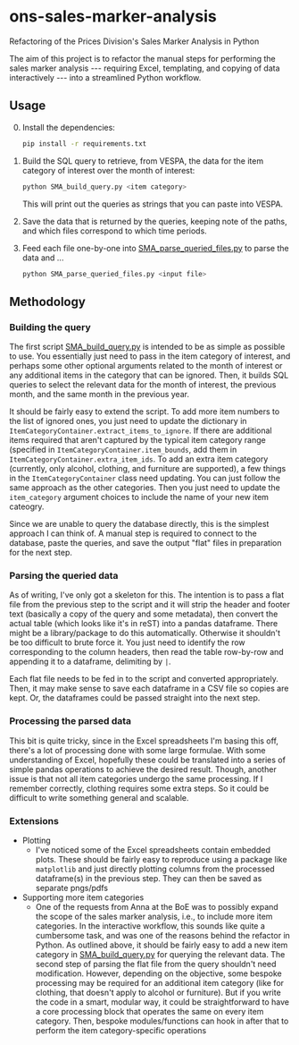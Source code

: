 # ons-sales-marker-analysis

Refactoring of the Prices Division's Sales Marker Analysis in Python

The aim of this project is to refactor the manual steps for performing the sales marker analysis --- requiring Excel, templating, and copying of data interactively --- into a streamlined Python workflow.

## Usage

0) Install the dependencies:

   ```sh
   pip install -r requirements.txt
   ```

1) Build the SQL query to retrieve, from VESPA, the data for the item category of interest over the month of interest:

   ```sh
   python SMA_build_query.py <item category>
   ```
   
   This will print out the queries as strings that you can paste into VESPA.

2) Save the data that is returned by the queries, keeping note of the paths, and which files correspond to which time periods.

3) Feed each file one-by-one into [SMA_parse_queried_files.py](./SMA_parse_queried_files.py) to parse the data and ...

   ```sh
   python SMA_parse_queried_files.py <input file>
   ```

## Methodology

### Building the query

The first script [SMA_build_query.py](./SMA_build_query.py) is intended to be as simple as possible to use. You essentially just need to pass in the item category of interest, and perhaps some other optional arguments related to the month of interest or any additional items in the category that can be ignored. Then, it builds SQL queries to select the relevant data for the month of interest, the previous month, and the same month in the previous year.

It should be fairly easy to extend the script. To add more item numbers to the list of ignored ones, you just need to update the dictionary in `ItemCategoryContainer.extract_items_to_ignore`. If there are additional items required that aren't captured by the typical item category range (specified in `ItemCategoryContainer.item_bounds`, add them in `ItemCategoryContainer.extra_item_ids`. To add an extra item category (currently, only alcohol, clothing, and furniture are supported), a few things in the `ItemCategoryContainer` class need updating. You can just follow the same approach as the other categories. Then you just need to update the `item_category` argument choices to include the name of your new item cateogry.

Since we are unable to query the database directly, this is the simplest approach I can think of. A manual step is required to connect to the database, paste the queries, and save the output "flat" files in preparation for the next step.

### Parsing the queried data

As of writing, I've only got a skeleton for this. The intention is to pass a flat file from the previous step to the script and it will strip the header and footer text (basically a copy of the query and some metadata), then convert the actual table (which looks like it's in reST) into a pandas dataframe. There might be a library/package to do this automatically. Otherwise it shouldn't be too difficult to brute force it. You just need to identify the row corresponding to the column headers, then read the table row-by-row and appending it to a dataframe, delimiting by `|`.

Each flat file needs to be fed in to the script and converted appropriately. Then, it may make sense to save each dataframe in a CSV file so copies are kept. Or, the dataframes could be passed straight into the next step.

### Processing the parsed data

This bit is quite tricky, since in the Excel spreadsheets I'm basing this off, there's a lot of processing done with some large formulae. With some understanding of Excel, hopefully these could be translated into a series of simple pandas operations to achieve the desired result. Though, another issue is that not all item categories undergo the same processing. If I remember correctly, clothing requires some extra steps. So it could be difficult to write something general and scalable.

### Extensions

- Plotting
  - I've noticed some of the Excel spreadsheets contain embedded plots. These should be fairly easy to reproduce using a package like `matplotlib` and just directly plotting columns from the processed dataframe(s) in the previous step. They can then be saved as separate pngs/pdfs
- Supporting more item categories
  - One of the requests from Anna at the BoE was to possibly expand the scope of the sales marker analysis, i.e., to include more item categories. In the interactive workflow, this sounds like quite a cumbersome task, and was one of the reasons behind the refactor in Python. As outlined above, it should be fairly easy to add a new item category in [SMA_build_query.py](./SMA_build_query.py) for querying the relevant data. The second step of parsing the flat file from the query shouldn't need modification. However, depending on the objective, some bespoke processing may be required for an additional item category (like for clothing, that doesn't apply to alcohol or furniture). But if you write the code in a smart, modular way, it could be straightforward to have a core processing block that operates the same on every item category. Then, bespoke modules/functions can hook in after that to perform the item category-specific operations
